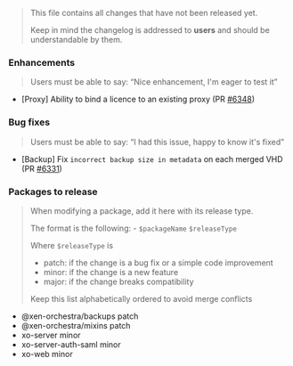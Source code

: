 > This file contains all changes that have not been released yet.
>
> Keep in mind the changelog is addressed to **users** and should be
> understandable by them.

### Enhancements

> Users must be able to say: “Nice enhancement, I'm eager to test it”

- [Proxy] Ability to bind a licence to an existing proxy (PR [#6348](https://github.com/vatesfr/xen-orchestra/pull/6348))

### Bug fixes

> Users must be able to say: “I had this issue, happy to know it's fixed”

- [Backup] Fix `incorrect backup size in metadata` on each merged VHD (PR [#6331](https://github.com/vatesfr/xen-orchestra/pull/6331))

### Packages to release

> When modifying a package, add it here with its release type.
>
> The format is the following: - `$packageName` `$releaseType`
>
> Where `$releaseType` is
>
> - patch: if the change is a bug fix or a simple code improvement
> - minor: if the change is a new feature
> - major: if the change breaks compatibility
>
> Keep this list alphabetically ordered to avoid merge conflicts

<!--packages-start-->

- @xen-orchestra/backups patch
- @xen-orchestra/mixins patch
- xo-server minor
- xo-server-auth-saml minor
- xo-web minor

<!--packages-end-->
